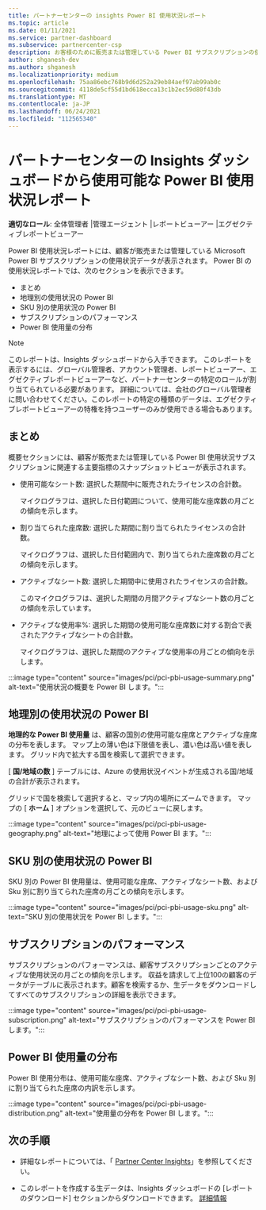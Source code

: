 ```yaml
---
title: パートナーセンターの insights Power BI 使用状況レポート
ms.topic: article
ms.date: 01/11/2021
ms.service: partner-dashboard
ms.subservice: partnercenter-csp
description: お客様のために販売または管理している Power BI サブスクリプションの使用状況について、お客様がどのように改善できるかをご確認ください。
author: shganesh-dev
ms.author: shganesh
ms.localizationpriority: medium
ms.openlocfilehash: 75aa86ebc768b9d6d252a29eb84aef97ab99ab0c
ms.sourcegitcommit: 4118de5cf55d1bd618ecca13c1b2ec59d80f43db
ms.translationtype: MT
ms.contentlocale: ja-JP
ms.lasthandoff: 06/24/2021
ms.locfileid: "112565340"
---
```

# <a name="power-bi-usage-report-available-from-the-partner-center-insights-dashboard"></a>パートナーセンターの Insights ダッシュボードから使用可能な Power BI 使用状況レポート

**適切なロール**: 全体管理者 |管理エージェント |レポートビューアー |エグゼクティブレポートビューアー

Power BI 使用状況レポートには、顧客が販売または管理している Microsoft Power BI サブスクリプションの使用状況データが表示されます。 Power BI の使用状況レポートでは、次のセクションを表示できます。

- まとめ
- 地理別の使用状況の Power BI
- SKU 別の使用状況の Power BI
- サブスクリプションのパフォーマンス
- Power BI 使用量の分布

 > [!NOTE]
 > このレポートは、Insights ダッシュボードから入手できます。 このレポートを表示するには、グローバル管理者、アカウント管理者、レポートビューアー、エグゼクティブレポートビューアーなど、パートナーセンターの特定のロールが割り当てられている必要があります。 詳細については、会社のグローバル管理者に問い合わせてください。このレポートの特定の種類のデータは、エグゼクティブレポートビューアーの特権を持つユーザーのみが使用できる場合もあります。

## <a name="summary"></a>まとめ

概要セクションには、顧客が販売または管理している Power BI 使用状況サブスクリプションに関連する主要指標のスナップショットビューが表示されます。 

- 使用可能なシート数: 選択した期間中に販売されたライセンスの合計数。

   マイクログラフは、選択した日付範囲について、使用可能な座席数の月ごとの傾向を示します。

- 割り当てられた座席数: 選択した期間に割り当てられたライセンスの合計数。

   マイクログラフは、選択した日付範囲内で、割り当てられた座席数の月ごとの傾向を示します。

- アクティブなシート数: 選択した期間中に使用されたライセンスの合計数。 

   このマイクログラフは、選択した期間の月間アクティブなシート数の月ごとの傾向を示しています。

- アクティブな使用率%: 選択した期間の使用可能な座席数に対する割合で表されたアクティブなシートの合計数。 

   マイクログラフは、選択した期間のアクティブな使用率の月ごとの傾向を示します。

:::image type="content" source="images/pci/pci-pbi-usage-summary.png" alt-text="使用状況の概要を Power BI します。":::

## <a name="power-bi-usage-by-geography"></a>地理別の使用状況の Power BI

**地理的な Power BI 使用量** は、顧客の国別の使用可能な座席とアクティブな座席の分布を表します。 マップ上の薄い色は下限値を表し、濃い色は高い値を表します。 グリッド内で拡大する国を検索して選択できます。

[ **国/地域の数** ] テーブルには、Azure の使用状況イベントが生成される国/地域の合計が表示されます。

グリッドで国を検索して選択すると、マップ内の場所にズームできます。 マップの [ **ホーム** ] オプションを選択して、元のビューに戻します。

:::image type="content" source="images/pci/pci-pbi-usage-geography.png" alt-text="地理によって使用 Power BI ます。":::

## <a name="power-bi-usage-by-sku"></a>SKU 別の使用状況の Power BI

SKU 別の Power BI 使用量は、使用可能な座席、アクティブなシート数、および Sku 別に割り当てられた座席の月ごとの傾向を示します。

:::image type="content" source="images/pci/pci-pbi-usage-sku.png" alt-text="SKU 別の使用状況を Power BI します。":::

## <a name="subscriptions-performance"></a>サブスクリプションのパフォーマンス

サブスクリプションのパフォーマンスは、顧客サブスクリプションごとのアクティブな使用状況の月ごとの傾向を示します。 収益を請求して上位100の顧客のデータがテーブルに表示されます。顧客を検索するか、生データをダウンロードしてすべてのサブスクリプションの詳細を表示できます。

:::image type="content" source="images/pci/pci-pbi-usage-subscription.png" alt-text="サブスクリプションのパフォーマンスを Power BI します。":::

## <a name="power-bi-usage-distribution"></a>Power BI 使用量の分布

Power BI 使用分布は、使用可能な座席、アクティブなシート数、および Sku 別に割り当てられた座席の内訳を示します。

:::image type="content" source="images/pci/pci-pbi-usage-distribution.png" alt-text="使用量の分布を Power BI します。":::

## <a name="next-steps"></a>次の手順

- 詳細なレポートについては、「 [Partner Center Insights](partner-center-insights.md)」を参照してください。

- このレポートを作成する生データは、Insights ダッシュボードの [レポートのダウンロード] セクションからダウンロードできます。 [詳細情報](pci-download-reports.md) 
